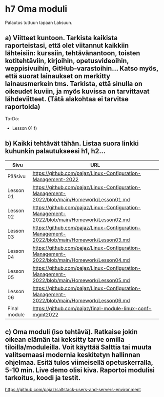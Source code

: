 # h7 Oma moduli

Palautus tuttuun tapaan Laksuun.

## a) Viitteet kuntoon. Tarkista kaikista raporteistasi, että olet viitannut kaikkiin lähteisiin: kurssiin, tehtävänantoon, toisten kotitehtäviin, kirjoihin, opetusvideoihin, weppisivuihin, GitHub-varastoihin... Katso myös, että suorat lainaukset on merkitty lainausmerkein tms. Tarkista, että sinulla on oikeudet kuviin, ja myös kuvissa on tarvittavat lähdeviitteet. (Tätä alakohtaa ei tarvitse raportoida)

To-Do:
- Lesson 01 f) 

## b) Kaikki tehtävät tähän. Listaa suora linkki kuhunkin palautukseesi h1, h2...

Sivu | URL
---|---
Pääsivu | https://github.com/pajaz/Linux-Configuration-Management-2022
Lesson 01 | https://github.com/pajaz/Linux-Configuration-Management-2022/blob/main/Homework/Lesson01.md
Lesson 02 | https://github.com/pajaz/Linux-Configuration-Management-2022/blob/main/Homework/Lesson02.md 
Lesson 03 | https://github.com/pajaz/Linux-Configuration-Management-2022/blob/main/Homework/Lesson03.md
Lesson 04 | https://github.com/pajaz/Linux-Configuration-Management-2022/blob/main/Homework/Lesson04.md
Lesson 05 | https://github.com/pajaz/Linux-Configuration-Management-2022/blob/main/Homework/Lesson05.md
Lesson 06 | https://github.com/pajaz/Linux-Configuration-Management-2022/blob/main/Homework/Lesson06.md
Final module | https://github.com/pajaz/final-module-linux-conf-mgmt2022

## c) Oma moduli (iso tehtävä). Ratkaise jokin oikean elämän tai keksitty tarve omilla tiloilla/moduleilla. Voit käyttää Salttia tai muuta valitsemaasi modernia keskitetyn hallinnan ohjelmaa. Esitä tulos viimeisellä opetuskerralla, 5-10 min. Live demo olisi kiva. Raportoi modulisi tarkoitus, koodi ja testit.

https://github.com/pajaz/saltstack-users-and-servers-environment
